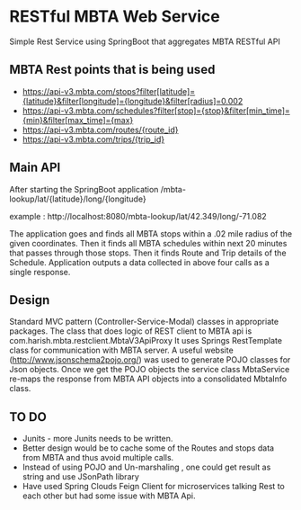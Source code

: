 # RESTful MBTA Web Service
Simple Rest Service using SpringBoot that aggregates MBTA RESTful API

## MBTA Rest points that is being used
- https://api-v3.mbta.com/stops?filter[latitude]={latitude}&filter[longitude]={longitude}&filter[radius]=0.002
- https://api-v3.mbta.com/schedules?filter[stop]={stop}&filter[min_time]={min}&filter[max_time]={max}
- https://api-v3.mbta.com/routes/{route_id}
- https://api-v3.mbta.com/trips/{trip_id}

## Main API
After starting the SpringBoot application
 /mbta-lookup/lat/{latitude}/long/{longitude}

example : http://localhost:8080/mbta-lookup/lat/42.349/long/-71.082

The application goes and finds all MBTA stops within a .02 mile radius of the given coordinates.
Then it finds all MBTA schedules within next 20 minutes that passes through those stops.
Then it finds Route and Trip details of the Schedule.
Application outputs a data collected in above four calls as a single response.

## Design
Standard MVC pattern (Controller-Service-Modal) classes in appropriate packages.
The class that does logic of REST client to MBTA api is com.harish.mbta.restclient.MbtaV3ApiProxy
It uses Springs RestTemplate class for communication with MBTA server.  A useful website (http://www.jsonschema2pojo.org/)
was used to generate POJO classes for Json objects. Once we get the POJO objects the service class MbtaService
re-maps the response from MBTA API objects into a consolidated MbtaInfo class.

## TO DO
- Junits - more Junits needs to be written.
- Better design would be to cache some of the Routes and stops data from MBTA and thus avoid multiple calls.
- Instead of using POJO and Un-marshaling , one could get result as string and use JSonPath library 
- Have used Spring Clouds Feign Client for microservices talking Rest to each other but had some issue with MBTA Api.






